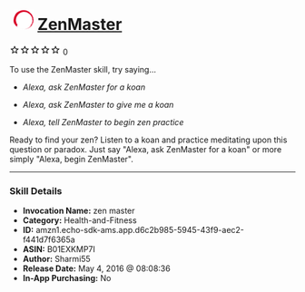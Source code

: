 # &nbsp;<img src="skill_icon" alt="ZenMaster icon" width="36"> [ZenMaster](http://alexa.amazon.com/#skills/amzn1.echo-sdk-ams.app.d6c2b985-5945-43f9-aec2-f441d7f6365a)
![0 stars](../../images/ic_star_border_black_18dp_1x.png)![0 stars](../../images/ic_star_border_black_18dp_1x.png)![0 stars](../../images/ic_star_border_black_18dp_1x.png)![0 stars](../../images/ic_star_border_black_18dp_1x.png)![0 stars](../../images/ic_star_border_black_18dp_1x.png) 0

To use the ZenMaster skill, try saying...

* *Alexa, ask ZenMaster for a koan*

* *Alexa, ask ZenMaster to give me a koan*

* *Alexa, tell ZenMaster to begin zen practice*

Ready to find your zen? Listen to a koan and practice meditating upon this question or paradox. Just say "Alexa, ask ZenMaster for a koan" or more simply "Alexa, begin ZenMaster".

***

### Skill Details

* **Invocation Name:** zen master
* **Category:** Health-and-Fitness
* **ID:** amzn1.echo-sdk-ams.app.d6c2b985-5945-43f9-aec2-f441d7f6365a
* **ASIN:** B01EXKMP7I
* **Author:** Sharmi55
* **Release Date:** May 4, 2016 @ 08:08:36
* **In-App Purchasing:** No
